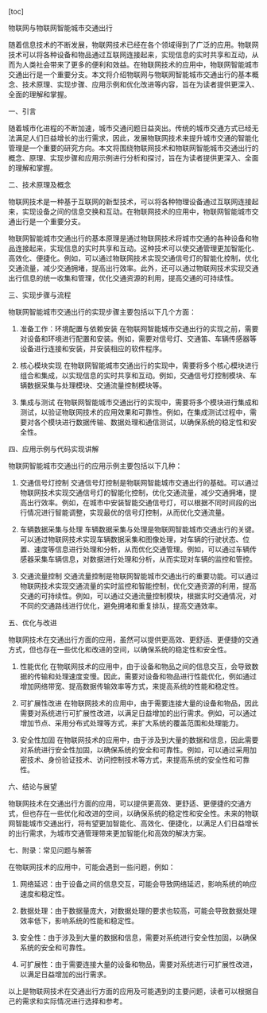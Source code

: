 
[toc]                    
                
                
物联网与物联网智能城市交通出行

随着信息技术的不断发展，物联网技术已经在各个领域得到了广泛的应用。物联网技术可以将各种设备和物品通过互联网连接起来，实现信息的实时共享和互动，从而为人类社会带来了更多的便利和效益。在物联网技术的应用中，物联网智能城市交通出行是一个重要分支。本文将介绍物联网与物联网智能城市交通出行的基本概念、技术原理、实现步骤、应用示例和优化改进等内容，旨在为读者提供更深入、全面的理解和掌握。

一、引言

随着城市化进程的不断加速，城市交通问题日益突出。传统的城市交通方式已经无法满足人们日益增长的出行需求，因此，发展物联网技术来提升城市交通的智能化管理是一个重要的研究方向。本文将围绕物联网技术和物联网智能城市交通出行的概念、原理、实现步骤和应用示例进行分析和探讨，旨在为读者提供更深入、全面的理解和掌握。

二、技术原理及概念

物联网技术是一种基于互联网的新型技术，可以将各种物理设备通过互联网连接起来，实现设备之间的信息交换和互动。在物联网技术的应用中，物联网智能城市交通出行是一个重要分支。

物联网智能城市交通出行的基本原理是通过物联网技术将城市交通的各种设备和物品连接起来，实现信息的实时共享和互动。这种技术可以使交通管理更加智能化、高效化、便捷化。例如，可以通过物联网技术实现交通信号灯的智能化控制，优化交通流量，减少交通拥堵，提高出行效率。此外，还可以通过物联网技术实现交通出行信息的统一收集和管理，优化交通资源的利用，提高交通的可持续性。

三、实现步骤与流程

物联网智能城市交通出行的实现步骤主要包括以下几个方面：

1. 准备工作：环境配置与依赖安装
在物联网智能城市交通出行的实现之前，需要对设备和环境进行配置和安装。例如，需要对信号灯、交通笛、车辆传感器等设备进行连接和安装，并安装相应的软件程序。

2. 核心模块实现
在物联网智能城市交通出行的实现中，需要将多个核心模块进行组合和集成，以实现信息的实时共享和互动。例如，交通信号灯控制模块、车辆数据采集与处理模块、交通流量控制模块等。

3. 集成与测试
在物联网智能城市交通出行的实现中，需要将多个模块进行集成和测试，以验证物联网技术的应用效果和可靠性。例如，在集成测试过程中，需要对各个模块进行数据传输、数据处理和通信测试，以确保系统的稳定性和安全性。

四、应用示例与代码实现讲解

物联网智能城市交通出行的应用示例主要包括以下几种：

1. 交通信号灯控制
交通信号灯控制是物联网智能城市交通出行的基础。可以通过物联网技术实现交通信号灯的智能化控制，优化交通流量，减少交通拥堵，提高出行效率。例如，在城市中安装智能交通信号灯，可以根据不同时间段的出行情况进行智能调整，实现最优的信号灯控制，从而优化交通流量。

2. 车辆数据采集与处理
车辆数据采集与处理是物联网智能城市交通出行的关键。可以通过物联网技术实现车辆数据采集和图像处理，对车辆的行驶状态、位置、速度等信息进行处理和分析，从而优化交通管理。例如，可以通过车辆传感器采集车辆信息，对数据进行处理和分析，从而实现对车辆的监控和管控。

3. 交通流量控制
交通流量控制是物联网智能城市交通出行的重要功能。可以通过物联网技术实现交通流量的实时监控和智能控制，优化交通资源的利用，提高交通的可持续性。例如，可以通过交通流量控制模块，根据实时交通情况，对不同的交通路线进行优化，避免拥堵和重复排队，提高交通效率。

五、优化与改进

物联网技术在交通出行方面的应用，虽然可以提供更高效、更舒适、更便捷的交通方式，但也存在一些优化和改进的空间，以确保系统的稳定性和安全性。

1. 性能优化
在物联网技术的应用中，由于设备和物品之间的信息交互，会导致数据的传输和处理速度变慢。因此，需要对设备和物品进行性能优化，例如通过增加网络带宽、提高数据传输效率等方式，来提高系统的性能和稳定性。

2. 可扩展性改进
在物联网技术的应用中，由于需要连接大量的设备和物品，因此需要对系统进行可扩展性改进，以满足日益增加的出行需求。例如，可以通过增加节点、采用分布式处理等方式，来扩大系统的覆盖范围和处理能力。

3. 安全性加固
在物联网技术的应用中，由于涉及到大量的数据和信息，因此需要对系统进行安全性加固，以确保系统的安全和可靠性。例如，可以通过采用加密技术、身份验证技术、访问控制技术等方式，来提高系统的安全性和可靠性。

六、结论与展望

物联网技术在交通出行方面的应用，可以提供更高效、更舒适、更便捷的交通方式，但也存在一些优化和改进的空间，以确保系统的稳定性和安全性。未来的物联网智能城市交通出行，将有望更加智能化、高效化、便捷化，以满足人们日益增长的出行需求，为城市交通管理带来更加智能化和高效的解决方案。

七、附录：常见问题与解答

在物联网技术的应用中，可能会遇到一些问题，例如：

1. 网络延迟：由于设备之间的信息交互，可能会导致网络延迟，影响系统的响应速度和稳定性。

2. 数据处理：由于数据量庞大，对数据处理的要求也较高，可能会导致数据处理效率低下，影响系统的性能和稳定性。

3. 安全性：由于涉及到大量的数据和信息，需要对系统进行安全性加固，以确保系统的安全和可靠性。

4. 可扩展性：由于需要连接大量的设备和物品，需要对系统进行可扩展性改进，以满足日益增加的出行需求。

以上是物联网技术在交通出行方面的应用及可能遇到的主要问题，读者可以根据自己的需求和实际情况进行选择和参考。

